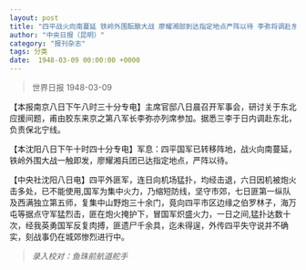 ```yaml
---
layout: post
title: "四平战火向南蔓延 铁岭外围酝酿大战 廖耀湘部到达指定地点严阵以待 李弥将调赴东北负责确保北宁路"
author: "中央日报（昆明）"
category: "报刊杂志"
tags: 分类
date:  1948-03-09 00:00:00 +0000
---
```


> 世界日报   1948-03-09



【本报南京八日下午八时三十分专电】主席官邸八日晨召开军事会，研讨关于东北应援间题，甫由胶东来京之第八军长李弥亦列席参加。据悉三李于日内调赴东北，负责保北宁线。

【本沈阳八日下午十时四十分专电】军息：四平国军已转移阵地，战火向南蔓延，铁岭外围大战一触即发，廖耀湘兵团已达指定地点，严阵以待。

【中央社沈阳八日电】四平外匪军，连日向机场猛扑，均经击退，六日因机被炮火击多处，已不能使用,国军为集中火力，乃缩短防线，坚守市郊，七日匪第一纵队及西满独立第五师，复集中山野炮三十余门，竟向四平市区边缘之伯罗林子，海万屯等据点守军猛烈击，匪在炮火掩护下，冒国军炽盛火力，一日之间,猛扑达数十次，经我英勇国军反复肉搏，匪遗尸千余具，迄未得逞，外传四平失守说并不确实，刻战事仍在城郊惨烈进行中。



> *录入校对：鱼珠前航道舵手*
